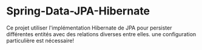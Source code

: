# Spring-Data-JPA-Hibernate

Ce projet utiliser l'implémentation Hibernate de JPA pour persister différentes entités avec des relations diverses entre elles.
une configuration particulière est nécessaire!
